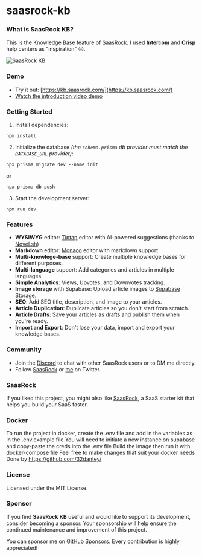 # saasrock-kb

### What is SaasRock KB?

This is the Knowledge Base feature of [SaasRock](https://saasrock.com/?ref=saasrock-kb&utm_source=readme). I used **Intercom** and **Crisp** help centers as "inspiration" 😛.

![SaasRock KB](https://yahooder.sirv.com/saasrock-kb/cover.png)

### Demo

- Try it out: [https://kb.saasrock.com/](https://kb.saasrock.com/)
- [Watch the introduction video demo](https://www.loom.com/share/c5d6a04da4214e3689b38d0e5d211e25)

### Getting Started

1. Install dependencies:

```
npm install
```

2. Initialize the database _(the `schema.prisma` db provider must match the `DATABASE_URL` provider)_:

```
npx prisma migrate dev --name init
```

or

```
npx prisma db push
```

3. Start the development server:

```
npm run dev
```

### Features

- **WYSIWYG** editor: [Tiptap](https://tiptap.dev/) editor with AI-powered suggestions (thanks to [Novel.sh](https://novel.sh/?ref=saasrock-kb))
- **Markdown** editor: [Monaco](https://github.com/suren-atoyan/monaco-react) editor with markdown support.
- **Multi-knowlege-base** support: Create multiple knowledge bases for different purposes.
- **Multi-language** support: Add categories and articles in multiple languages.
- **Simple Analytics**: Views, Upvotes, and Downvotes tracking.
- **Image storage** with Supabase: Upload article images to [Supabase](https://supabase.io) Storage.
- **SEO**: Add SEO title, description, and image to your articles.
- **Article Duplication**: Duplicate articles so you don't start from scratch.
- **Article Drafts**: Save your articles as drafts and publish them when you're ready.
- **Import and Export**: Don't lose your data, import and export your knowledge bases.

### Community

- Join the [Discord](https://discord.gg/KMkjU2BFn9) to chat with other SaasRock users or to DM me directly.
- Follow [SaasRock](https://twitter.com/saas_rock) or [me](https://twitter.com/AlexandroMtzG) on Twitter.

### SaasRock

If you liked this project, you might also like [SaasRock](https://saasrock.com/?ref=saasrock-kb&utm_source=readme), a SaaS starter kit that helps you build your SaaS faster.

### Docker

To run the project in docker, create the .env file and add in the variables as in the .env.example file
You will need to initiate a new instance on supabase and copy-paste the creds into the .env file
Build the image then run it with docker-compose file
Feel free to make changes that suit your docker needs
Done by https://github.com/32dantey/



### License

Licensed under the MIT License.

### Sponsor

If you find **SaasRock KB** useful and would like to support its development, consider becoming a sponsor. Your sponsorship will help ensure the continued maintenance and improvement of this project.

You can sponsor me on [GitHub Sponsors](https://github.com/sponsors/AlexandroMtzG). Every contribution is highly appreciated!



